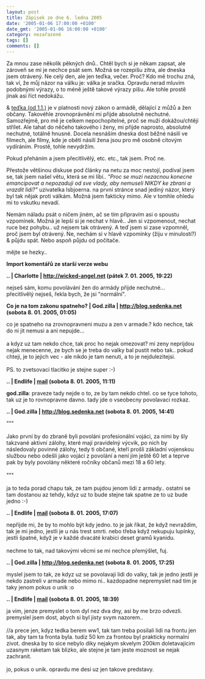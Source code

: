 ```yaml
---
layout: post
title: Zápisek ze dne 6. ledna 2005
date: '2005-01-06 17:00:00 +0100'
date_gmt: '2005-01-06 16:00:00 +0100'
category: nezařazené
tags: []
comments: []
---
```

<p>Za mnou zase několik pěkných dnů.. Chtěl bych si je někam zapsat, ale zároveň se mi je nechce  psát sem. Možná se rozepíšu zítra, ale dneska jsem otrávený. Ne celý den, ale jen teďka,  večer. Proč? Kdo mě trochu zná, tak ví, že můj názor na válku je: válka je sračka.  Opravdu nerad mluvím podobnými výrazy, o to méně ještě takové výrazy píšu. Ale tohle prostě  jinak asi říct nedokážu.</p>
<p>&amp; <a href="http://zpravy.idnes.cz/domaci.asp?r=domaci&c=A050106_121833_domaci_ton">teďka   (od 1.1.)</a> je v platnosti nový zákon o armádě, dělající z můžů a žen  občany. Takovéhle zrovnoprávnění mi přijde absolutně nechutné. Samozřejmě, pro  mě je celkem nepochopitelné, proč se muži dokážou/chtějí střílet. Ale tahat do něčeho  takového i ženy, mi přijde naprosto, absolutně nechutné, totálně hnusné. Docela nesnáším  dneska dost běžné násilí ve filmech, ale filmy, kde je obětí násilí žena  jsou pro mě osobně citovým vydíráním. Prostě, tohle nevydržím.</p>
<p>Pokud přeháním a jsem přecitlivělý, etc. etc., tak jsem. Proč ne.</p>
<p>Přestože většinou diskuse pod články na netu za moc nestojí,  podíval jsem se, tak jsem našel větu, která se mi líbí.. <em>"Proc se muzi nezacnou   konecne emancipovat a nepozaduji od sve vlady, aby nemuseli NIKDY ke zbrani a   vrazdit lidi?"</em> uzivatelka Isbjoerna. na první stránce snad jediný názor,  který byl tak nějak proti válkám. Možná jsem fakticky mimo. Ale v tomhle  ohledu mi to vskutku nevadí.</p>
<p>Nemám náladu psát o ničem jiném, ač se tím připravím asi o spoustu   vzpomínek. Možná je lepší si je nechat v hlavě.. Jen si vzpomenout,  nechat ruce bez pohybu.. už nejsem tak otrávený. A teď jsem si zase vzpomněl,  proč jsem byl otrávený. Ne, nechám si v hlavě vzpomínky (žiju v minulosti?)  &amp; půjdu spát. Nebo aspoň půjdu od počítače.</p>
<p>mějte se hezky..</p>
<div class="import-komentaru">
<p><strong>Import komentářů ze starší verze webu</strong></p>
<div class="comment">
<p style="font-weight:bold"><span class="compredmet">..</span> | <span class="comname">Charlotte</span> |  <a href="http://wicked-angel.net">http://wicked-angel.net</a> (pátek&nbsp;7.&nbsp;01.&nbsp;2005,&nbsp;19:22)</p>
<p>nejseš sám, komu povolávání žen do armády přijde nechutné... <br> přecitlivělý nejseš, řekla bych, že jsi &quot;normální&quot;. </p>
</div>
<div class="comment">
<p style="font-weight:bold"><span class="compredmet">Co je na tom zakonu spatneho?</span> | <span class="comname">God.zilla</span> |  <a href="http://blog.sedenka.net">http://blog.sedenka.net</a> (sobota&nbsp;8.&nbsp;01.&nbsp;2005,&nbsp;01:05)</p>
<p>co je spatneho na zrovnopravneni muzu a zen v armade.? kdo nechce, tak do ni jit nemusi a ani nepujde... <br>  <br> a kdyz uz tam nekdo chce, tak proc ho nejak omezovat? mi zeny neprijdou nejak menecenne, ze bych se je treba do valky bal pustit nebo tak.. pokud chteji, je to jejich vec - ale nikdo je tam nenuti, a to je nejdulezitejsi. <br>  <br> PS. to zvetsovaci tlacitko je stejne super :-) </p>
</div>
<div class="comment">
<p style="font-weight:bold"><span class="compredmet">..</span> | <span class="comname">Endlife</span> |  <a href="mailto:jan.martinek@post.cz">mail</a> (sobota&nbsp;8.&nbsp;01.&nbsp;2005,&nbsp;11:11)</p>
<p><strong>god.zilla</strong>: praveze tady nejde o to, ze by tam nekdo chtel. co se tyce tohoto, tak uz je to rovnopravne davno. tady jde o vseobecny povolavaci rozkaz. </p>
</div>
<div class="comment">
<p style="font-weight:bold"><span class="compredmet">..</span> | <span class="comname">God.zilla</span> |  <a href="http://blog.sedenka.net">http://blog.sedenka.net</a> (sobota&nbsp;8.&nbsp;01.&nbsp;2005,&nbsp;14:41)</p>
<p>&quot;&quot;&quot; <br>  <br> Jako první by do zbraně byli povoláni profesionální vojáci, za nimi by šly takzvané aktivní zálohy, které mají pravidelný výcvik, po nich by následovaly povinné zálohy, tedy ti občané, kteří prošli základní vojenskou službou nebo odešli jako vojáci z povolání a není jim ještě 60 let a teprve pak by byly povolány některé ročníky občanů mezi 18 a 60 lety.  <br>  <br> &quot;&quot;&quot; <br>  <br> ja to teda porad chapu tak, ze tam pujdou jenom lidi z armady.. ostatni se tam dostanou az tehdy, kdyz uz to bude stejne tak spatne ze to uz bude jedno :-) </p>
</div>
<div class="comment">
<p style="font-weight:bold"><span class="compredmet">..</span> | <span class="comname">Endlife</span> |  <a href="mailto:jan.martinek@post.cz">mail</a> (sobota&nbsp;8.&nbsp;01.&nbsp;2005,&nbsp;17:07)</p>
<p>nepřijde mi, že by to mohlo být kdy jedno. to je jak říkat, že když nevraždím, tak je mi jedno, jestli je u nás trest smrti. nebo třeba když nekupuju lupínky, jestli špatné, když je v každé dvacáté krabici deset gramů kyanidu. <br>  <br> nechme to tak, nad takovými věcmi se mi nechce přemýšlet, fuj. </p>
</div>
<div class="comment">
<p style="font-weight:bold"><span class="compredmet">..</span> | <span class="comname">God.zilla</span> |  <a href="http://blog.sedenka.net">http://blog.sedenka.net</a> (sobota&nbsp;8.&nbsp;01.&nbsp;2005,&nbsp;17:25)</p>
<p>myslel jsem to tak, ze kdyz uz se povolavaji lidi do valky, tak je jedno jestli je nekdo zastreli v armade nebo mimo ni.. kazdopadne nepremyslet nad tim je taky jenom pokus o unik :o </p>
</div>
<div class="comment">
<p style="font-weight:bold"><span class="compredmet">..</span> | <span class="comname">Endlife</span> |  <a href="mailto:jan.martinek@post.cz">mail</a> (sobota&nbsp;8.&nbsp;01.&nbsp;2005,&nbsp;18:39)</p>
<p>ja vim, jenze premyslet o tom dyl nez dva dny, asi by me brzo odvezli. premyslel jsem dost, abych si byl jisty svym nazorem.. <br>  <br> //a prece jen, kdyz tedka berem ww1, tak tam treba posilali lidi na frontu jen tak, aby tam ta fronta byla. tudiz 50 km za frontou byl prakticky normalni zivot. dneska by to sice nebylo diky nejakym skvelym 200km doletavajicim uzasnym raketam tak blizko, ale stejne je tam jeste moznost se nejak zachranit. <br>  <br> jo, pokus o unik. opravdu me desi uz jen takove predstavy. </p>
</div>
</div>
